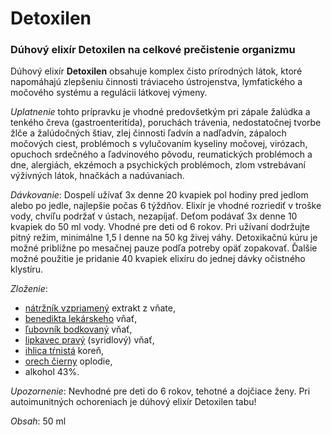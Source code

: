 Detoxilen
=========

### Dúhový elixír Detoxilen na celkové prečistenie organizmu

Dúhový elixír **Detoxilen** obsahuje komplex čisto prírodných látok, ktoré
napomáhajú zlepšeniu činnosti tráviaceho ústrojenstva, lymfatického a močového
systému a regulácii látkovej výmeny.

*Uplatnenie* tohto prípravku je vhodné predovšetkým pri zápale žalúdka a tenkého
čreva (gastroenteritída), poruchách trávenia, nedostatočnej tvorbe žlče a
žalúdočných štiav, zlej činnosti ľadvín a nadľadvín, zápaloch močových ciest,
problémoch s vylučovaním kyseliny močovej, virózach, opuchoch srdečného a
ľadvinového pôvodu, reumatických problémoch a dne, alergiách, ekzémoch a
psychických problémoch, zlom vstrebávaní výživných látok, hnačkách a
nadúvaniach.

*Dávkovanie*: Dospelí užívať 3x denne 20 kvapiek pol hodiny pred jedlom alebo po
jedle, najlepšie počas 6 týždňov. Elixír je vhodné rozriediť v troške vody,
chvíľu podržať v ústach, nezapíjať. Deťom podávať 3x denne 10 kvapiek do 50 ml
vody. Vhodné pre deti od 6 rokov. Pri užívaní dodržujte pitný režim, minimálne
1,5 l denne na 50 kg živej váhy. Detoxikačnú kúru je možné približne po mesačnej
pauze podľa potreby opäť zopakovať. Ďalšie možné použitie je pridanie 40 kvapiek
elixíru do jednej dávky očistného klystíru.

*Zloženie*:

* [nátržník vzpriamený](/sip/#p/natrznik-vzpriameny) extrakt z vňate,
* [benedikta lekárskeho](/sip/#p/benedikt-lekarsky) vňať,
* [ľubovník bodkovaný](/sip/#p/lubovnik-bodkovany) vňať,
* [lipkavec pravý](/sip/#p/lipkavec-syridlovy) (syridlový) vňať,
* [ihlica tŕnistá](/sip/#p/ihlica-trnita) koreň,
* [orech čierny](/sip/#p/orech-cierny) oplodie,
* alkohol 43%.

*Upozornenie*: Nevhodné pre deti do 6 rokov, tehotné a dojčiace ženy. Pri
autoimunitných ochoreniach je dúhový elixír Detoxilen tabu!

*Obsah*: 50 ml

